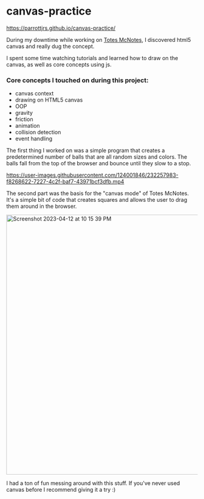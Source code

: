 # canvas-practice

https://parrottjrs.github.io/canvas-practice/

During my downtime while working on [Totes McNotes](https://github.com/parrottjrs/totes-mcnotes), I discovered html5 canvas and really dug the concept. 

I spent some time watching tutorials and learned how to draw on the canvas, as well as core concepts using js.

### Core concepts I touched on during this project:
- canvas context
- drawing on HTML5 canvas
- OOP
- gravity
- friction
- animation
- collision detection
- event handling

The first thing I worked on was a simple program that creates a predetermined number of balls that are all random sizes and colors. The balls fall from the top of the browser and bounce until they slow to a stop.



https://user-images.githubusercontent.com/124001846/232257983-f8268622-7227-4c2f-baf7-43971bcf3dfb.mp4



The second part was the basis for the "canvas mode" of Totes McNotes. It's a simple bit of code that creates squares and allows the user to drag them around in the browser.


<img width="684" alt="Screenshot 2023-04-12 at 10 15 39 PM" src="https://user-images.githubusercontent.com/124001846/231624342-504c64a5-ce90-49fd-839d-b66b226204a1.png">


I had a ton of fun messing around with this stuff. If you've never used canvas before I recommend giving it a try :)
